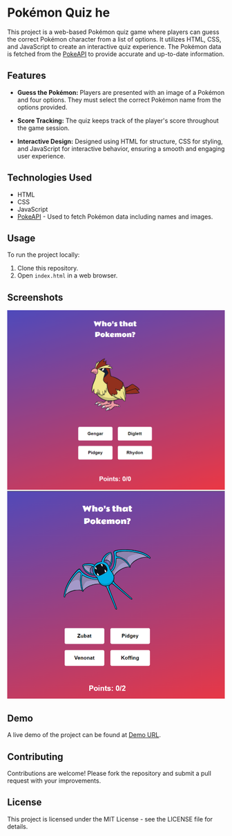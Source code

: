 # Pokémon Quiz he

This project is a web-based Pokémon quiz game where players can guess the correct Pokémon character from a list of options. It utilizes HTML, CSS, and JavaScript to create an interactive quiz experience. The Pokémon data is fetched from the [PokeAPI](https://pokeapi.co/) to provide accurate and up-to-date information.

## Features

- **Guess the Pokémon:** Players are presented with an image of a Pokémon and four options. They must select the correct Pokémon name from the options provided.
- **Score Tracking:** The quiz keeps track of the player's score throughout the game session.

- **Interactive Design:** Designed using HTML for structure, CSS for styling, and JavaScript for interactive behavior, ensuring a smooth and engaging user experience.

## Technologies Used

- HTML
- CSS
- JavaScript
- [PokeAPI](https://pokeapi.co/api/v2/pokemon/ditto) - Used to fetch Pokémon data including names and images.

## Usage

To run the project locally:

1. Clone this repository.
2. Open `index.html` in a web browser.

## Screenshots

![Screenshot 1](screenshot/first.png)
![Screenshot 2](screenshot/second.png)

## Demo

A live demo of the project can be found at [ Demo URL](https://wondrous-parfait-39b6e3.netlify.app/).

## Contributing

Contributions are welcome! Please fork the repository and submit a pull request with your improvements.

## License

This project is licensed under the MIT License - see the LICENSE file for details.
